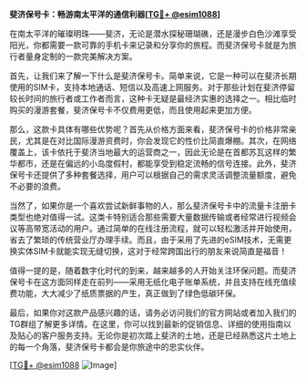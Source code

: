 **斐济保号卡：畅游南太平洋的通信利器[[TG💪+ @esim1088](https://t.me/s/esim1088)]**

在南太平洋的璀璨明珠——斐济，无论是潜水探秘珊瑚礁，还是漫步白色沙滩享受阳光，你都需要一款可靠的手机卡来记录和分享你的旅程。而斐济保号卡就是为旅行者量身定制的一款完美解决方案。

首先，让我们来了解一下什么是斐济保号卡。简单来说，它是一种可以在斐济长期使用的SIM卡，支持本地通话、短信以及高速上网服务。对于那些计划在斐济停留较长时间的旅行者或工作者而言，这种卡无疑是最经济实惠的选择之一。相比临时购买的漫游套餐，斐济保号卡不仅费用更低，而且使用起来更加方便。

那么，这款卡具体有哪些优势呢？首先从价格方面来看，斐济保号卡的价格非常亲民，尤其是在对比国际漫游资费时，你会发现它的性价比简直爆棚。其次，在网络覆盖上，该卡依托于斐济当地最大的运营商之一，因此无论是在首都苏瓦这样的繁华都市，还是在偏远的小岛度假村，都能享受到稳定流畅的信号连接。此外，斐济保号卡还提供了多种套餐选择，用户可以根据自己的需求灵活调整流量额度，避免不必要的浪费。

当然了，如果你是一个喜欢尝试新鲜事物的人，那么斐济保号卡中的流量卡注册卡类型也绝对值得一试。这类卡特别适合那些需要大量数据传输或者经常进行视频会议等高带宽活动的用户。通过简单的在线注册流程，就可以轻松激活并开始使用，省去了繁琐的传统营业厅办理手续。而且，由于采用了先进的eSIM技术，无需更换实体SIM卡就能实现无缝切换，这对于经常跨国出行的朋友来说简直是福音！

值得一提的是，随着数字化时代的到来，越来越多的人开始关注环保问题。而斐济保号卡在这方面同样走在前列——采用无纸化电子账单系统，并且支持在线充值续费功能，大大减少了纸质票据的产生，真正做到了绿色低碳环保。

最后，如果你对这款产品感兴趣的话，请务必访问我们的官方网站或者加入我们的TG群组了解更多详情。在这里，你可以找到最新的促销信息、详细的使用指南以及贴心的客户服务支持。无论你是初次踏上斐济的土地，还是已经熟悉这片土地上的每一个角落，斐济保号卡都会是你旅途中的忠实伙伴。

[[TG💪+ @esim1088](https://t.me/s/esim1088) ![Image](https://i.postimg.cc/4NQfJmqS/Snipaste-2025-05-13-00-14-12.png)]